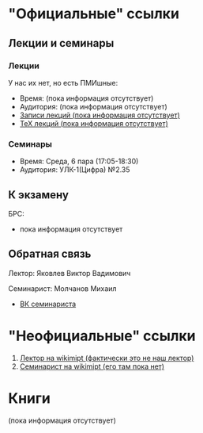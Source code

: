 # "Официальные" ссылки

## Лекции и семинары
### Лекции  
У нас их нет, но есть ПМИшные:
- Время: (пока информация отсутствует)
- Аудитория: (пока информация отсутствует)
- [Записи лекций (пока информация отсутствует)]()
- [ТеХ лекций (пока информация отсутствует)]()

### Семинары  
- Время: Среда, 6 пара (17:05-18:30)
- Аудитория: УЛК-1(Цифра) №2.35

## К экзамену
БРС:  
- пока информация отсутствует

## Обратная связь
Лектор: Яковлев Виктор Вадимович

Семинарист: Молчанов Михаил
- [ВК семинариста](https://vk.com/fflush_life)

# "Неофициальные" ссылки
1. [Лектор на wikimipt (фактически это не наш лектор)](http://wikimipt.org/wiki/Яковлев_Виктор_Вадимович)  
1. [Семинарист на wikimipt (его там пока нет)]()  

# Книги
(пока информация отсутствует)
